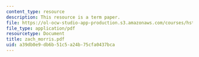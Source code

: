 ```yaml
---
content_type: resource
description: This resource is a term paper.
file: https://ol-ocw-studio-app-production.s3.amazonaws.com/courses/hst-525j-tumor-pathophysiology-and-transport-phenomena-fall-2005/a39db0e9db6b51c5a24b75cfa0437bca_zach_morris.pdf
file_type: application/pdf
resourcetype: Document
title: zach_morris.pdf
uid: a39db0e9-db6b-51c5-a24b-75cfa0437bca
---
```

